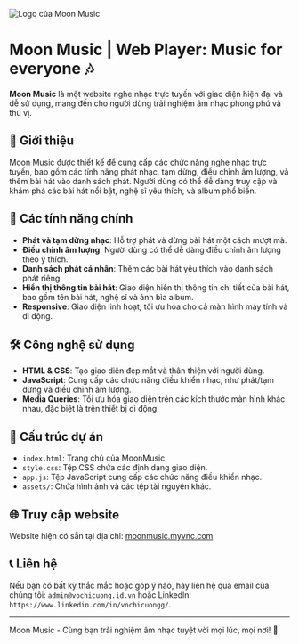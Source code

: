 ![Logo của Moon Music](https://cdn.glitch.global/f9a3cc04-0b49-46cb-84b6-5390f34696dc/7ce23ef5-dafd-4478-a67e-3e3f84c49659.image.png?v=1730691289166)
# Moon Music | Web Player: Music for everyone 🎶

**Moon Music** là một website nghe nhạc trực tuyến với giao diện hiện đại và dễ sử dụng, mang đến cho người dùng trải nghiệm âm nhạc phong phú và thú vị.

## 🚀 Giới thiệu

Moon Music được thiết kế để cung cấp các chức năng nghe nhạc trực tuyến, bao gồm các tính năng phát nhạc, tạm dừng, điều chỉnh âm lượng, và thêm bài hát vào danh sách phát. Người dùng có thể dễ dàng truy cập và khám phá các bài hát nổi bật, nghệ sĩ yêu thích, và album phổ biến.

## 🌟 Các tính năng chính

- **Phát và tạm dừng nhạc**: Hỗ trợ phát và dừng bài hát một cách mượt mà.
- **Điều chỉnh âm lượng**: Người dùng có thể dễ dàng điều chỉnh âm lượng theo ý thích.
- **Danh sách phát cá nhân**: Thêm các bài hát yêu thích vào danh sách phát riêng.
- **Hiển thị thông tin bài hát**: Giao diện hiển thị thông tin chi tiết của bài hát, bao gồm tên bài hát, nghệ sĩ và ảnh bìa album.
- **Responsive**: Giao diện linh hoạt, tối ưu hóa cho cả màn hình máy tính và di động.

## 🛠️ Công nghệ sử dụng

- **HTML & CSS**: Tạo giao diện đẹp mắt và thân thiện với người dùng.
- **JavaScript**: Cung cấp các chức năng điều khiển nhạc, như phát/tạm dừng và điều chỉnh âm lượng.
- **Media Queries**: Tối ưu hóa giao diện trên các kích thước màn hình khác nhau, đặc biệt là trên thiết bị di động.

## 📄 Cấu trúc dự án

- `index.html`: Trang chủ của MoonMusic.
- `style.css`: Tệp CSS chứa các định dạng giao diện.
- `app.js`: Tệp JavaScript cung cấp các chức năng điều khiển nhạc.
- `assets/`: Chứa hình ảnh và các tệp tài nguyên khác.

## 🌐 Truy cập website

Website hiện có sẵn tại địa chỉ: [moonmusic.myvnc.com](http://moonmusic.myvnc.com)

## 📞 Liên hệ

Nếu bạn có bất kỳ thắc mắc hoặc góp ý nào, hãy liên hệ qua email của chúng tôi: `admin@vochicuong.id.vn` hoặc Linkedln: `https://www.linkedin.com/in/vochicuongg/`.

---

Moon Music - Cùng bạn trải nghiệm âm nhạc tuyệt vời mọi lúc, mọi nơi! 🎼
